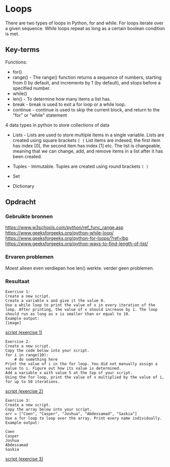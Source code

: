 # Loops
There are two types of loops in Python, for and while.
For loops iterate over a given sequence.
While loops repeat as long as a certain boolean condition is met.

## Key-terms
Functions:
- for()
- range() - The range() function returns a sequence of numbers, starting from 0 by default, and increments by 1 (by default), and stops before a specified number.
- while()
- len() - To determine how many items a list has.
- break - break is used to exit a for loop or a while loop.
- continue - continue is used to skip the current block, and return to the "for" or "while" statement

4 data types in python to store collections of data
- Lists - Lists are used to store multiple items in a single variable. Lists are created using square brackets `[ ]`
List items are indexed, the first item has index [0], the second item has index [1] etc.
The list is changeable, meaning that we can change, add, and remove items in a list after it has been created.

- Tuples - Immutable. Tuples are created using round brackets `( )`
- Set
- Dictionary



## Opdracht
### Gebruikte bronnen
https://www.w3schools.com/python/ref_func_range.asp
https://www.geeksforgeeks.org/python-while-loop/
https://www.geeksforgeeks.org/python-for-loops/?ref=lbp
https://www.geeksforgeeks.org/python-ways-to-find-length-of-list/


### Ervaren problemen
Moest alleen even verdiepen hoe len() werkte. verder geen problemen.

### Resultaat
```
Exercise 1:
Create a new script.
Create a variable x and give it the value 0.
Use a while loop to print the value of x in every iteration of the loop. After printing, the value of x should increase by 1. The loop should run as long as x is smaller than or equal to 10.
Example output:
[image]
```
[script (exercise 1)](code/04_1.py)

```
Exercise 2:
Create a new script.
Copy the code below into your script.
for i in range(10):
	# do something here
Print the value of i in the for loop. You did not manually assign a value to i. Figure out how its value is determined.
Add a variable x with value 5 at the top of your script.
Using the for loop, print the value of x multiplied by the value of i, for up to 50 iterations.
```
[script (exercise 2)](code/04_2.py)

```
Exercise 3:
Create a new script.
Copy the array below into your script.
arr = ["Coen", "Casper", "Joshua", "Abdessamad", "Saskia"]
Use a for loop to loop over the array. Print every name individually.
Example output:

Coen
Casper
Joshua
Abdessamad
Saskia
```
[script (exercise 3)](code/04_3.py)